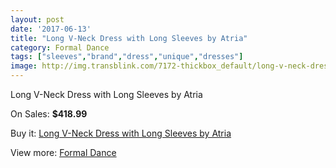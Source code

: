 ```yaml
---
layout: post
date: '2017-06-13'
title: "Long V-Neck Dress with Long Sleeves by Atria"
category: Formal Dance
tags: ["sleeves","brand","dress","unique","dresses"]
image: http://img.transblink.com/7172-thickbox_default/long-v-neck-dress-with-long-sleeves-by-atria.jpg
---
```

Long V-Neck Dress with Long Sleeves by Atria

On Sales: **$418.99**
<a href="https://www.transblink.com/en/formal-dance/2312-long-v-neck-dress-with-long-sleeves-by-atria.html"><amp-img layout="responsive" width="600" height="600" src="//img.transblink.com/7172-thickbox_default/long-v-neck-dress-with-long-sleeves-by-atria.jpg" alt="Long V-Neck Dress with Long Sleeves by Atria 0" /></a>
<a href="https://www.transblink.com/en/formal-dance/2312-long-v-neck-dress-with-long-sleeves-by-atria.html"><amp-img layout="responsive" width="600" height="600" src="//img.transblink.com/7174-thickbox_default/long-v-neck-dress-with-long-sleeves-by-atria.jpg" alt="Long V-Neck Dress with Long Sleeves by Atria 1" /></a>
<a href="https://www.transblink.com/en/formal-dance/2312-long-v-neck-dress-with-long-sleeves-by-atria.html"><amp-img layout="responsive" width="600" height="600" src="//img.transblink.com/7173-thickbox_default/long-v-neck-dress-with-long-sleeves-by-atria.jpg" alt="Long V-Neck Dress with Long Sleeves by Atria 2" /></a>

Buy it: [Long V-Neck Dress with Long Sleeves by Atria](https://www.transblink.com/en/formal-dance/2312-long-v-neck-dress-with-long-sleeves-by-atria.html "Long V-Neck Dress with Long Sleeves by Atria")

View more: [Formal Dance](https://www.transblink.com/en/6-formal-dance "Formal Dance")
